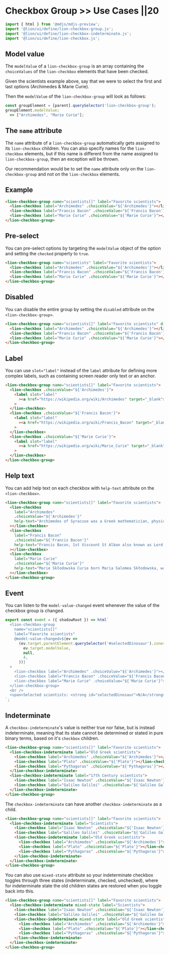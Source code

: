 # Checkbox Group >> Use Cases ||20

```js script
import { html } from '@mdjs/mdjs-preview';
import '@lion/ui/define/lion-checkbox-group.js';
import '@lion/ui/define/lion-checkbox-indeterminate.js';
import '@lion/ui/define/lion-checkbox.js';
```

## Model value

The `modelValue` of a `lion-checkbox-group` is an array containing the `choiceValues` of the `lion-checkbox` elements that have been checked.

Given the scientists example above, say that we were to select the first and last options
(Archimedes & Marie Curie).

Then the `modelValue` of the `lion-checkbox-group` will look as follows:

```js
const groupElement = [parent].querySelector('lion-checkbox-group');
groupElement.modelValue;
  => ["Archimedes", "Marie Curie"];
```

## The `name` attribute

The `name` attribute of a `lion-checkbox-group` automatically gets assigned to its `lion-checkbox` children. You can also specify names for the `lion-checkbox` elements, but if this name is different from the name assigned to `lion-checkbox-group`, then an exception will be thrown.

Our recommendation would be to set the `name` attribute only on the `lion-checkbox-group` and not on the `lion-checkbox` elements.

## Example

```html
<lion-checkbox-group name="scientists[]" label="Favorite scientists">
  <lion-checkbox label="Archimedes" .choiceValue="${'Archimedes'}"></lion-checkbox>
  <lion-checkbox label="Francis Bacon" .choiceValue="${'Francis Bacon'}"></lion-checkbox>
  <lion-checkbox label="Marie Curie" .choiceValue="${'Marie Curie'}"></lion-checkbox>
</lion-checkbox-group>
```

## Pre-select

You can pre-select options by targeting the `modelValue` object of the option and setting the `checked` property to `true`.

```html preview-story
<lion-checkbox-group name="scientists" label="Favorite scientists">
  <lion-checkbox label="Archimedes" .choiceValue="${'Archimedes'}"></lion-checkbox>
  <lion-checkbox label="Francis Bacon" .choiceValue="${'Francis Bacon'}" checked></lion-checkbox>
  <lion-checkbox label="Marie Curie" .choiceValue="${'Marie Curie'}"></lion-checkbox>
</lion-checkbox-group>
```

## Disabled

You can disable the entire group by setting the `disabled` attribute on the `<lion-checkbox-group>`.

```html preview-story
<lion-checkbox-group name="scientists[]" label="Favorite scientists" disabled>
  <lion-checkbox label="Archimedes" .choiceValue="${'Archimedes'}"></lion-checkbox>
  <lion-checkbox label="Francis Bacon" .choiceValue="${'Francis Bacon'}"></lion-checkbox>
  <lion-checkbox label="Marie Curie" .choiceValue="${'Marie Curie'}"></lion-checkbox>
</lion-checkbox-group>
```

## Label

You can use `slot="label"` instead of the `label` attribute for defining more complex labels, such as containing screen reader only text or an anchor.

```html preview-story
<lion-checkbox-group name="scientists[]" label="Favorite scientists">
  <lion-checkbox .choiceValue="${'Archimedes'}">
    <label slot="label"
      ><a href="https://wikipedia.org/wiki/Archimedes" target="_blank">Archimedes</a></label
    >
  </lion-checkbox>
  <lion-checkbox .choiceValue="${'Francis Bacon'}">
    <label slot="label"
      ><a href="https://wikipedia.org/wiki/Francis_Bacon" target="_blank">Francis Bacon</a></label
    >
  </lion-checkbox>
  <lion-checkbox .choiceValue="${'Marie Curie'}">
    <label slot="label"
      ><a href="https://wikipedia.org/wiki/Marie_Curie" target="_blank">Marie Curie</a></label
    >
  </lion-checkbox>
</lion-checkbox-group>
```

## Help text

You can add help text on each checkbox with `help-text` attribute on the `<lion-checkbox>`.

```html preview-story
<lion-checkbox-group name="scientists[]" label="Favorite scientists">
  <lion-checkbox
    label="Archimedes"
    .choiceValue="${'Archimedes'}"
    help-text="Archimedes of Syracuse was a Greek mathematician, physicist, engineer, inventor, and astronomer"
  ></lion-checkbox>
  <lion-checkbox
    label="Francis Bacon"
    .choiceValue="${'Francis Bacon'}"
    help-text="Francis Bacon, 1st Viscount St Alban also known as Lord Verulam, was an English philosopher and statesman who served as Attorney General and as Lord Chancellor of England"
  ></lion-checkbox>
  <lion-checkbox
    label="Marie Curie"
    .choiceValue="${'Marie Curie'}"
    help-text="Marie Skłodowska Curie born Maria Salomea Skłodowska, was a Polish and naturalized-French physicist and chemist who conducted pioneering research on radioactivity"
  ></lion-checkbox>
</lion-checkbox-group>
```

## Event

You can listen to the `model-value-changed` event whenever the value of the checkbox group is changed.

```js preview-story
export const event = ({ shadowRoot }) => html`
  <lion-checkbox-group
    name="scientists[]"
    label="Favorite scientists"
    @model-value-changed=${ev =>
      (ev.target.parentElement.querySelector('#selectedDinosaur').innerText = JSON.stringify(
        ev.target.modelValue,
        null,
        4,
      ))}
  >
    <lion-checkbox label="Archimedes" .choiceValue="${'Archimedes'}"></lion-checkbox>
    <lion-checkbox label="Francis Bacon" .choiceValue="${'Francis Bacon'}"></lion-checkbox>
    <lion-checkbox label="Marie Curie" .choiceValue="${'Marie Curie'}"></lion-checkbox>
  </lion-checkbox-group>
  <br />
  <span>Selected scientists: <strong id="selectedDinosaur">N/A</strong></span>
`;
```

## Indeterminate

A `checkbox-indeterminate`'s value is neither true nor false, but is instead indeterminate, meaning that its state cannot be determined or stated in pure binary terms, based on it's `checkbox` children.

```html preview-story
<lion-checkbox-group name="scientists[]" label="Favorite scientists">
  <lion-checkbox-indeterminate label="Old Greek scientists">
    <lion-checkbox label="Archimedes" .choiceValue="${'Archimedes'}"></lion-checkbox>
    <lion-checkbox label="Plato" .choiceValue="${'Plato'}"></lion-checkbox>
    <lion-checkbox label="Pythagoras" .choiceValue="${'Pythagoras'}"></lion-checkbox>
  </lion-checkbox-indeterminate>
  <lion-checkbox-indeterminate label="17th Century scientists">
    <lion-checkbox label="Isaac Newton" .choiceValue="${'Isaac Newton'}"></lion-checkbox>
    <lion-checkbox label="Galileo Galilei" .choiceValue="${'Galileo Galilei'}"></lion-checkbox>
  </lion-checkbox-indeterminate>
</lion-checkbox-group>
```

The `checkbox-indeterminate` can have another `checkbox-indeterminate` as a child.

```html preview-story
<lion-checkbox-group name="scientists[]" label="Favorite scientists">
  <lion-checkbox-indeterminate label="Scientists">
    <lion-checkbox label="Isaac Newton" .choiceValue="${'Isaac Newton'}"></lion-checkbox>
    <lion-checkbox label="Galileo Galilei" .choiceValue="${'Galileo Galilei'}"></lion-checkbox>
    <lion-checkbox-indeterminate label="Old Greek scientists">
      <lion-checkbox label="Archimedes" .choiceValue="${'Archimedes'}"></lion-checkbox>
      <lion-checkbox label="Plato" .choiceValue="${'Plato'}"></lion-checkbox>
      <lion-checkbox label="Pythagoras" .choiceValue="${'Pythagoras'}"></lion-checkbox>
    </lion-checkbox-indeterminate>
  </lion-checkbox-indeterminate>
</lion-checkbox-group>
```

You can also use `mixed-state` attribute so your indeterminate checkbox toggles through three states (indeterminate, checked, unchecked), where for indeterminate state the old children states are restored when you toggle back into this.

```html preview-story
<lion-checkbox-group name="scientists[]" label="Favorite scientists">
  <lion-checkbox-indeterminate mixed-state label="Scientists">
    <lion-checkbox label="Isaac Newton" .choiceValue="${'Isaac Newton'}"></lion-checkbox>
    <lion-checkbox label="Galileo Galilei" .choiceValue="${'Galileo Galilei'}"></lion-checkbox>
    <lion-checkbox-indeterminate mixed-state label="Old Greek scientists">
      <lion-checkbox label="Archimedes" .choiceValue="${'Archimedes'}"></lion-checkbox>
      <lion-checkbox label="Plato" .choiceValue="${'Plato'}"></lion-checkbox>
      <lion-checkbox label="Pythagoras" .choiceValue="${'Pythagoras'}"></lion-checkbox>
    </lion-checkbox-indeterminate>
  </lion-checkbox-indeterminate>
</lion-checkbox-group>
```
